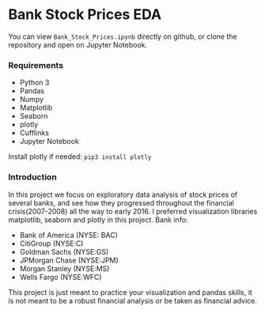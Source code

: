 # Bank Stock Prices EDA

You can view `Bank_Stock_Prices.ipynb` directly on github, or clone the repository and open on Jupyter Notebook.

### Requirements
* Python 3
* Pandas
* Numpy
* Matplotlib
* Seaborn
* plotly
* Cufflinks
* Jupyter Notebook

Install plotly if needed: `pip3 install plotly`

### Introduction
In this project we focus on exploratory data analysis of stock prices of several banks, and see how they progressed throughout the financial crisis(2007-2008) all the way to early 2016. I preferred visualization libraries matplotlib, seaborn and plotly in this project.
Bank info:
 * Bank of America (NYSE: BAC)
 * CitiGroup (NYSE:C)
 * Goldman Sachs (NYSE:GS)
 * JPMorgan Chase (NYSE:JPM)
 * Morgan Stanley (NYSE:MS)
 * Wells Fargo (NYSE:WFC)

This project is just meant to practice your visualization and pandas skills, it is not meant to be a robust financial analysis or be taken as financial advice.

